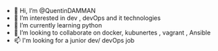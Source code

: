 - 👋 Hi, I’m @QuentinDAMMAN
- 👀 I’m interested in dev , devOps and it technologies
- 🌱 I’m currently learning python
- 💞️ I’m looking to collaborate on docker, kubunertes , vagrant , Ansible 
- 📫 I'm looking for a junior dev/  devOps job 

<!---
QuentinDAMMAN/QuentinDAMMAN is a ✨ special ✨ repository because its `README.md` (this file) appears on your GitHub profile.
You can click the Preview link to take a look at your changes.
--->
